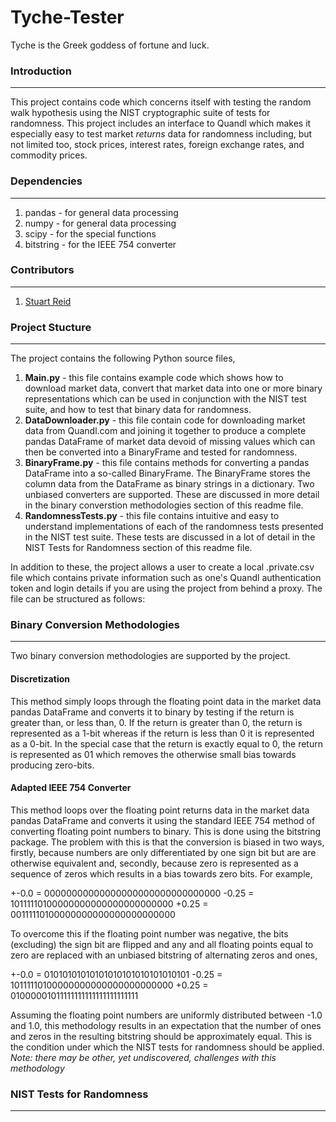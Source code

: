 # Tyche-Tester

Tyche is the Greek goddess of fortune and luck.

### Introduction
----------------

This project contains code which concerns itself with testing the random walk hypothesis using the NIST cryptographic suite of tests for randomness. This project includes an interface to Quandl which makes it especially easy to test market *returns* data for randomness including, but not limited too, stock prices, interest rates, foreign exchange rates, and commodity prices.

### Dependencies
----------------

1. pandas - for general data processing
2. numpy - for general data processing
3. scipy - for the special functions
4. bitstring - for the IEEE 754 converter

### Contributors
----------------

1. [Stuart Reid](http://www.TuringFinance.com)

### Project Stucture
--------------------

The project contains the following Python source files,

1. **Main.py** - this file contains example code which shows how to download market data, convert that market data into one or more binary representations which can be used in conjunction with the NIST test suite, and how to test that binary data for randomness.
2. **DataDownloader.py** - this file contain code for downloading market data from Quandl.com and joining it together to produce a complete pandas DataFrame of market data devoid of missing values which can then be converted into a BinaryFrame and tested for randomness.
3. **BinaryFrame.py** - this file contains methods for converting a pandas DataFrame into a so-called BinaryFrame. The BinaryFrame stores the column data from the DataFrame as binary strings in a dictionary. Two unbiased converters are supported. These are discussed in more detail in the binary converstion methodologies section of this readme file.
4. **RandomnessTests.py** - this file contains intuitive and easy to understand implementations of each of the randomness tests presented in the NIST test suite. These tests are discussed in a lot of detail in the NIST Tests for Randomness section of this readme file.

In addition to these, the project allows a user to create a local .private.csv file which contains private information such as one's Quandl authentication token and login details if you are using the project from behind a proxy. The file can be structured as follows:

### Binary Conversion Methodologies
-----------------------------------

Two binary conversion methodologies are supported by the project. 

#### Discretization 

This method simply loops through the floating point data in the market data pandas DataFrame and converts it to binary by testing if the return is greater than, or less than, 0. If the return is greater than 0, the return is represented as a 1-bit whereas if the return is less than 0 it is represented as a 0-bit. In the special case that the return is exactly equal to 0, the return is represented as 01 which removes the otherwise small bias towards producing zero-bits.

#### Adapted IEEE 754 Converter

This method loops over the floating point returns data in the market data pandas DataFrame and converts it using the standard IEEE 754 method of converting floating point numbers to binary. This is done using the bitstring package. The problem with this is that the conversion is biased in two ways, firstly, because numbers are only differentiated by one sign bit but are are otherwise equivalent and, secondly, because zero is represented as a sequence of zeros which results in a bias towards zero bits. For example,

+-0.0 = 00000000000000000000000000000000
-0.25 = 10111110100000000000000000000000
+0.25 = 00111110100000000000000000000000

To overcome this if the floating point number was negative, the bits (excluding) the sign bit are flipped and any and all floating points equal to zero are replaced with an unbiased bitstring of alternating zeros and ones,

+-0.0 = 01010101010101010101010101010101
-0.25 = 10111110100000000000000000000000
+0.25 = 01000001011111111111111111111111

Assuming the floating point numbers are uniformly distributed between -1.0 and 1.0, this methodology results in an expectation that the number of ones and zeros in the resulting bitstring should be approximately equal. This is the condition under which the NIST tests for randomness should be applied. *Note: there may be other, yet undiscovered, challenges with this methodology*

### NIST Tests for Randomness
-----------------------------
